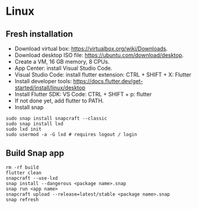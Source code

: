 # Linux

## Fresh installation

* Download virtual box: https://virtualbox.org/wiki/Downloads.
* Download desktop ISO file: https://ubuntu.com/download/desktop.
* Create a VM, 16 GB memory, 8 CPUs.
* App Center: install Visual Studio Code.
* Visual Studio Code: install flutter extension: CTRL + SHIFT + X: Flutter
* Install developer tools: https://docs.flutter.dev/get-started/install/linux/desktop
* Install Flutter SDK: VS Code: CTRL + SHIFT + p: flutter
* If not done yet, add flutter to PATH.
* Install snap
```
sudo snap install snapcraft --classic
sudo snap install lxd
sudo lxd init
sudo usermod -a -G lxd # requires logout / login
```


## Build Snap app
```
rm -rf build
flutter clean
snapcraft --use-lxd
snap install --dangerous <package name>.snap
snap run <app name>
snapcraft upload --release=latest/stable <package name>.snap
snap refresh
```
